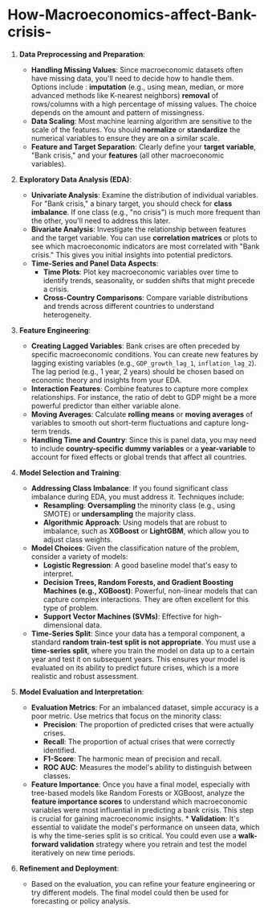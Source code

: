 # How-Macroeconomics-affect-Bank-crisis-


1.  **Data Preprocessing and Preparation**:
    * **Handling Missing Values**: Since macroeconomic datasets often have missing data, you'll need to decide how to handle them. Options include :
    **imputation** (e.g., using mean, median, or more advanced methods like K-nearest neighbors) 
    **removal** of rows/columns with a high percentage of missing values. 
    The choice depends on the amount and pattern of missingness.
    * **Data Scaling**: Most machine learning algorithm are sensitive to the scale of the features. You should **normalize** or **standardize** the numerical variables to ensure they are on a similar scale.
    * **Feature and Target Separation**: Clearly define your **target variable**, "Bank crisis," and your **features** (all other macroeconomic variables).

2.  **Exploratory Data Analysis (EDA)**:
    * **Univariate Analysis**: Examine the distribution of individual variables. For "Bank crisis," a binary target, you should check for **class imbalance**. If one class (e.g., "no crisis") is much more frequent than the other, you'll need to address this later.
    * **Bivariate Analysis**: Investigate the relationship between features and the target variable. You can use **correlation matrices** or plots to see which macroeconomic indicators are most correlated with "Bank crisis." This gives you initial insights into potential predictors.
    * **Time-Series and Panel Data Aspects**:
        * **Time Plots**: Plot key macroeconomic variables over time to identify trends, seasonality, or sudden shifts that might precede a crisis.
        * **Cross-Country Comparisons**: Compare variable distributions and trends across different countries to understand heterogeneity.

3.  **Feature Engineering**:
    * **Creating Lagged Variables**: Bank crises are often preceded by specific macroeconomic conditions. You can create new features by lagging existing variables (e.g., `GDP_growth_lag_1`, `inflation_lag_2`). The lag period (e.g., 1 year, 2 years) should be chosen based on economic theory and insights from your EDA.
    * **Interaction Features**: Combine features to capture more complex relationships. For instance, the ratio of debt to GDP might be a more powerful predictor than either variable alone.
    * **Moving Averages**: Calculate **rolling means** or **moving averages** of variables to smooth out short-term fluctuations and capture long-term trends.
    * **Handling Time and Country**: Since this is panel data, you may need to include **country-specific dummy variables** or a **year-variable** to account for fixed effects or global trends that affect all countries.

4.  **Model Selection and Training**:
    * **Addressing Class Imbalance**: If you found significant class imbalance during EDA, you must address it. Techniques include:
        * **Resampling**: **Oversampling** the minority class (e.g., using SMOTE) or **undersampling** the majority class.
        * **Algorithmic Approach**: Using models that are robust to imbalance, such as **XGBoost** or **LightGBM**, which allow you to adjust class weights.
    * **Model Choices**: Given the classification nature of the problem, consider a variety of models:
        * **Logistic Regression**: A good baseline model that's easy to interpret.
        * **Decision Trees, Random Forests, and Gradient Boosting Machines (e.g., XGBoost)**: Powerful, non-linear models that can capture complex interactions. They are often excellent for this type of problem.
        * **Support Vector Machines (SVMs)**: Effective for high-dimensional data.
    * **Time-Series Split**: Since your data has a temporal component, a standard **random train-test split is not appropriate**. You must use a **time-series split**, where you train the model on data up to a certain year and test it on subsequent years. This ensures your model is evaluated on its ability to predict future crises, which is a more realistic and robust assessment.

5.  **Model Evaluation and Interpretation**:
    * **Evaluation Metrics**: For an imbalanced dataset, simple accuracy is a poor metric. Use metrics that focus on the minority class:
        * **Precision**: The proportion of predicted crises that were actually crises.
        * **Recall**: The proportion of actual crises that were correctly identified.
        * **F1-Score**: The harmonic mean of precision and recall.
        * **ROC AUC**: Measures the model's ability to distinguish between classes.
    * **Feature Importance**: Once you have a final model, especially with tree-based models like Random Forests or XGBoost, analyze the **feature importance scores** to understand which macroeconomic variables were most influential in predicting a bank crisis. This step is crucial for gaining macroeconomic insights.     * **Validation**: It's essential to validate the model's performance on unseen data, which is why the time-series split is so critical. You could even use a **walk-forward validation** strategy where you retrain and test the model iteratively on new time periods.

6.  **Refinement and Deployment**:
    * Based on the evaluation, you can refine your feature engineering or try different models. The final model could then be used for forecasting or policy analysis.


